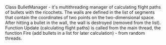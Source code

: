 Class BulletManager - it's multithreading manager of calculating flight paths of bullets with the ricochets.
The walls are defined in the list of segments that contain the coordinates of two points on the two-dimensional space.
After hitting a bullet in the wall, the wall is destroyed (removed from the list).
Function Update (calculating flight paths) is called from the main thread, the function Fire (add bullets in a list for later calculation) - from random threads.
